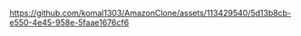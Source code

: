 

https://github.com/komal1303/AmazonClone/assets/113429540/5d13b8cb-e550-4e45-958e-5faae1676cf6





